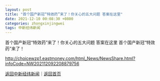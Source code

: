 ```yaml
---
layout: post
title: "首个国产新冠“特效药”来了！你关心的五大问题 答案在这里"
date: 2021-12-10 00:08:30 +0800
categories: zhongxinjingwei
tags: 中新经纬新闻
---
```

首个国产新冠“特效药”来了！你关心的五大问题 答案在这里
首个国产新冠“特效药”来了！

<http://choicewzp1.eastmoney.com/html_News/NewsShare.html?infoCode=NW202112092208879756>

[返回中新经纬新闻](//finews.withounder.com/zhongxinjingwei/)｜[返回首页](//finews.withounder.com/)